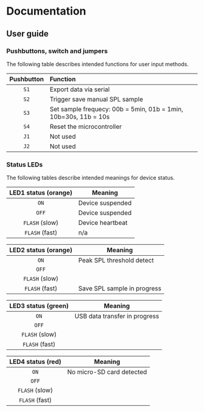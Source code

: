 # Documentation

## User guide

### Pushbuttons, switch and jumpers

The following table describes intended functions for user input methods.

| Pushbutton   | Function                                                        |
| :----------: | :-------------------------------------------------------------- |
| `S1`         | Export data via serial                                          |
| `S2`         | Trigger save manual SPL sample                                  |
| `S3`         | Set sample frequecy: 00b = 5min, 01b = 1min, 10b=30s, 11b = 10s |
| `S4`         | Reset the microcontroller                                       |
| `J1`         | Not used                                                        |
| `J2`         | Not used                                                        |

### Status LEDs

The following tables describe intended meanings for device status.

| LED1 status (orange) | Meaning          |
| :------------------: | ---------------- |
| `ON`                 | Device suspended |
| `OFF`                | Device suspended |
| `FLASH` (slow)       | Device heartbeat |
| `FLASH` (fast)       | n/a              |

| LED2 status (orange) | Meaning                     |
| :------------------: | --------------------------- |
| `ON`                 | Peak SPL threshold detect   |
| `OFF`                |                             |
| `FLASH` (slow)       |                             |
| `FLASH` (fast)       | Save SPL sample in progress |

| LED3 status (green) | Meaning                       |
| :-----------------: | ----------------------------- |
| `ON`                | USB data transfer in progress |
| `OFF`               |                               |
| `FLASH` (slow)      |                               |
| `FLASH` (fast)      |                               |

| LED4 status (red) | Meaning                   |
| :---------------: | ------------------------- |
| `ON`              | No micro-SD card detected |
| `OFF`             |                           |
| `FLASH` (slow)    |                           |
| `FLASH` (fast)    |                           |